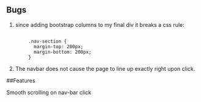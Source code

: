 ## Bugs


1. since adding bootstrap columns to my final div it breaks a css rule:
<code>
        .nav-section {
          margin-top: 200px;
          margin-bottom: 200px;
        }
</code>


2. The navbar does not cause the page to line up exactly right upon click.




##Features

Smooth scrolling on nav-bar click
